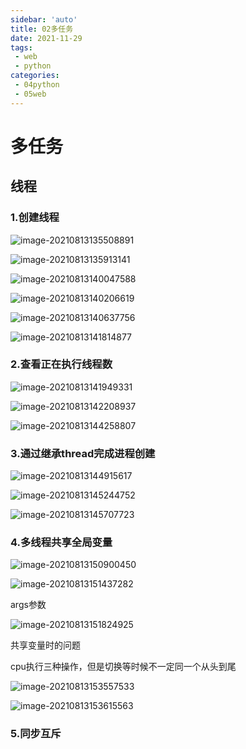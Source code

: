 ```yaml
---
sidebar: 'auto'
title: 02多任务
date: 2021-11-29
tags:
 - web
 - python
categories: 
 - 04python
 - 05web
---
```

# 多任务

## 线程

### 1.创建线程

![image-20210813135508891](https://raw.githubusercontent.com/Doerr33/images/master/img3/image-20210813135508891.png)

![image-20210813135913141](https://raw.githubusercontent.com/Doerr33/images/master/img3/image-20210813135913141.png)

![image-20210813140047588](https://raw.githubusercontent.com/Doerr33/images/master/img3/image-20210813140047588.png)

![image-20210813140206619](https://raw.githubusercontent.com/Doerr33/images/master/img3/image-20210813140206619.png)

![image-20210813140637756](https://raw.githubusercontent.com/Doerr33/images/master/img3/image-20210813140637756.png)

![image-20210813141814877](https://raw.githubusercontent.com/Doerr33/images/master/img3/image-20210813141814877.png)

### 2.查看正在执行线程数

![image-20210813141949331](https://raw.githubusercontent.com/Doerr33/images/master/img3/image-20210813141949331.png)

![image-20210813142208937](https://raw.githubusercontent.com/Doerr33/images/master/img3/image-20210813142208937.png)

![image-20210813144258807](https://raw.githubusercontent.com/Doerr33/images/master/img3/image-20210813144258807.png)

### 3.通过继承thread完成进程创建

![image-20210813144915617](https://raw.githubusercontent.com/Doerr33/images/master/img3/image-20210813144915617.png)

![image-20210813145244752](https://raw.githubusercontent.com/Doerr33/images/master/img3/image-20210813145244752.png)

![image-20210813145707723](https://raw.githubusercontent.com/Doerr33/images/master/img3/image-20210813145707723.png)

### 4.多线程共享全局变量

![image-20210813150900450](https://raw.githubusercontent.com/Doerr33/images/master/img3/image-20210813150900450.png)

![image-20210813151437282](https://raw.githubusercontent.com/Doerr33/images/master/img3/image-20210813151437282.png)

args参数

![image-20210813151824925](https://raw.githubusercontent.com/Doerr33/images/master/img3/image-20210813151824925.png)

共享变量时的问题

cpu执行三种操作，但是切换等时候不一定同一个从头到尾

![image-20210813153557533](https://raw.githubusercontent.com/Doerr33/images/master/img3/image-20210813153557533.png)

![image-20210813153615563](https://raw.githubusercontent.com/Doerr33/images/master/img3/image-20210813153615563.png)

### 5.同步互斥

